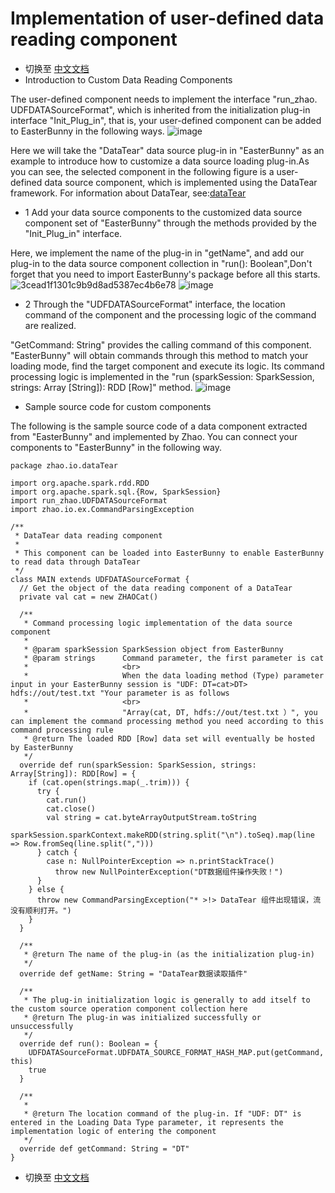 # Implementation of user-defined data reading component
- 切换至 [中文文档](https://github.com/BeardedManZhao/EasterBunny/blob/main/KnowledgeDocument/Implementation%20of%20user-defined%20data%20reading%20component-Chinese.md)
- Introduction to Custom Data Reading Components

The user-defined component needs to implement the interface "run_zhao. UDFDATASourceFormat", which is inherited from the initialization plug-in interface "Init_Plug_in", that is, your user-defined component can be added to EasterBunny in the following ways.
![image](https://user-images.githubusercontent.com/113756063/192914662-01ce0d39-5ee0-404a-9f97-b8b25bd8dcd4.png)

Here we will take the "DataTear" data source plug-in in "EasterBunny" as an example to introduce how to customize a data source loading plug-in.As you can see, the selected component in the following figure is a user-defined data source component, which is implemented using the DataTear framework. For information about DataTear, see:[dataTear](https://github.com/BeardedManZhao/dataTear)

  * 1 Add your data source components to the customized data source component set of "EasterBunny" through the methods provided by the "Init_Plug_in" interface.
   
   Here, we implement the name of the plug-in in "getName", and add our plug-in to the data source component collection in "run(): Boolean",Don't forget that you need to import EasterBunny's package before all this starts.
  ![3cead1f1301c9b9d8ad5387ec4b6e78](https://user-images.githubusercontent.com/113756063/192923964-40996af9-7d72-4e75-b8b6-833e6f308d1b.jpg)
  ![image](https://user-images.githubusercontent.com/113756063/192914398-c0d1d409-2776-4f82-810c-bff93c1aa8d8.png)
  
  * 2 Through the "UDFDATASourceFormat" interface, the location command of the component and the processing logic of the command are realized.
  
  "GetCommand: String" provides the calling command of this component. "EasterBunny" will obtain commands through this method to match your loading mode, find the target component and execute its logic. Its command processing logic is implemented in the "run (sparkSession: SparkSession, strings: Array [String]): RDD [Row]" method.
  ![image](https://user-images.githubusercontent.com/113756063/192914783-bc9c8d8b-4825-43c2-b1e0-a2cde911ad9a.png)
- Sample source code for custom components

The following is the sample source code of a data component extracted from "EasterBunny" and implemented by Zhao. You can connect your components to "EasterBunny" in the following way.
   
```
package zhao.io.dataTear

import org.apache.spark.rdd.RDD
import org.apache.spark.sql.{Row, SparkSession}
import run_zhao.UDFDATASourceFormat
import zhao.io.ex.CommandParsingException

/**
 * DataTear data reading component
 *
 * This component can be loaded into EasterBunny to enable EasterBunny to read data through DataTear
 */
class MAIN extends UDFDATASourceFormat {
  // Get the object of the data reading component of a DataTear
  private val cat = new ZHAOCat()

  /**
   * Command processing logic implementation of the data source component
   *
   * @param sparkSession SparkSession object from EasterBunny
   * @param strings      Command parameter, the first parameter is cat
   *                     <br>
   *                     When the data loading method (Type) parameter input in your EasterBunny session is "UDF: DT=cat>DT> hdfs://out/test.txt "Your parameter is as follows
   *                     <br>
   *                     "Array(cat, DT, hdfs://out/test.txt ）", you can implement the command processing method you need according to this command processing rule
   * @return The loaded RDD [Row] data set will eventually be hosted by EasterBunny
   */
  override def run(sparkSession: SparkSession, strings: Array[String]): RDD[Row] = {
    if (cat.open(strings.map(_.trim))) {
      try {
        cat.run()
        cat.close()
        val string = cat.byteArrayOutputStream.toString
        sparkSession.sparkContext.makeRDD(string.split("\n").toSeq).map(line => Row.fromSeq(line.split(",")))
      } catch {
        case n: NullPointerException => n.printStackTrace()
          throw new NullPointerException("DT数据组件操作失败！")
      }
    } else {
      throw new CommandParsingException("* >!> DataTear 组件出现错误，流没有顺利打开。")
    }
  }

  /**
   * @return The name of the plug-in (as the initialization plug-in)
   */
  override def getName: String = "DataTear数据读取插件"

  /**
   * The plug-in initialization logic is generally to add itself to the custom source operation component collection here
   * @return The plug-in was initialized successfully or unsuccessfully
   */
  override def run(): Boolean = {
    UDFDATASourceFormat.UDFDATA_SOURCE_FORMAT_HASH_MAP.put(getCommand, this)
    true
  }

  /**
   *
   * @return The location command of the plug-in. If "UDF: DT" is entered in the Loading Data Type parameter, it represents the implementation logic of entering the component
   */
  override def getCommand: String = "DT"
}

```
- 切换至 [中文文档](https://github.com/BeardedManZhao/EasterBunny/blob/main/KnowledgeDocument/Implementation%20of%20user-defined%20data%20reading%20component-Chinese.md)
